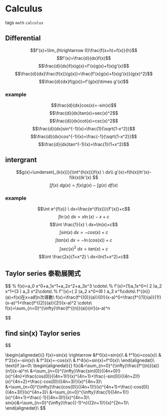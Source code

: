 # Calculus
tags `math` `calculus`

## Differential 
$$f'(x)=\lim_{h\rightarrow 0}\frac{f(x+h)+f(x)}{h}$$
$$f'(x)=\frac{d}{dx}f(x)$$
$$\frac{d}{dx}f(x)g(x)=f'(x)g(x)+f(x)g'(x)$$
$$\frac{d}{dx}\frac{f(x)}{g(x)}=\frac{f'(x)g(x)+f(x)g'(x)}{g(x)^2}$$
$$\frac{d}{dx}f(g(x))=f'(g(x))\times g'(x)$$
### example
$$\frac{d}{dx}cos(x)=-sin(x)$$
$$\frac{d}{dx}tan(x)=sec(x)^2$$
$$\frac{d}{dx}cot(x)=csc(x)^2$$
$$\frac{d}{dx}sin^{-1}(x)=\frac{1}{\sqrt{1-x^2}}$$
$$\frac{d}{dx}cos^{-1}(x)=\frac{-1}{\sqrt{1-x^2}}$$
$$\frac{d}{dx}tan^{-1}(x)=\frac{1}{1+x^2}$$

## intergrant
$$g(x)=\underset{_{k(x)}}{\int^{h(x)}}f(x) \ dx\\
g'(x)=f(h(x))h'(x)-f(k(x))k'(x)
$$
$$
\int f(x) \ d g(x)=f(x)g(x)-\int g(x) \ d f(x)
$$
### example
$$\int e^{f(x)} \ dx=\frac{e^{f(x)}}{f'(x)}+c$$
$$\int \ln(x) \ dx=x\ln(x)-x+c$$
$$\int \frac{1}{x} \ dx=\ln(x)+c$$
$$\int sin(x) \ dx=-cos(x)+c$$
$$\int tan(x) \ dx=-\ln(cos(x))+c$$
$$\int sec(x)^2 \ dx=tan(x)+c$$
$$\int \frac{2x}{1+x^2} \ dx=\ln(1+x^2)+c$$


## Taylor series 泰勒展開式
$$
% f(x)=a_0 x^0+a_1x^1+a_2x^2+a_3x^3 \cdots\\
% f'(x)=(1)a_1x^0+( 2 )a_2 x^1+(3 ) a_3 x^2\cdots\\
% f''(x)=( 2 )a_2 x^0+(6 ) a_3 x^1\cdots\\
f^{(n)}(a)=f(x)在x=a的n次導數\\
f(x)=\frac{f^{(0)}(a)}{0!}(x-a)^0+\frac{f^{(1)}(a)}{1!}(x-a)^1+\frac{f^{(2)}(a)}{2!}(x-a)^2 \cdots\\
f(x)=\sum_{n=0}^{\infty}\frac{f^{(n)}(a)}{n!}(x-a)^n

$$
## find sin(x) Taylor series 
$$

\begin{alignedat}{}
f(x)=sin(x) \rightarrow &f^0(x)=sin(x)\\
& f^1(x)=cos(x)\\
& f^2(x)=-sin(x)\\
& f^3(x)=-cos(x)\\
& f^4(x)=sin(x)=f^0(x)\\
\end{alignedat}\\
\text{if }a=0\\
\begin{alignedat}{}
f(x)&=\sum_{n=0}^{\infty}\frac{f^{(n)}(a)}{n!}(x-a)^n\\
    &=\sum_{n=0}^{\infty}\frac{sin(0)}{(4n+0)!}(x)^{4n}+\frac{cos(0)}{(4n+1)!}(x)^{4n+1}+\frac{-sin(0)}{(4n+2)!}(x)^{4n+2}+\frac{-cos(0)}{(4n+3)!}(x)^{4n+3}\\
    &=\sum_{n=0}^{\infty}\frac{cos(0)}{(4n+1)!}(x)^{4n+1}+\frac{-cos(0)}{(4n+3)!}(x)^{4n+3}\\
    &=\sum_{n=0}^{\infty}\frac{1}{(4n+1)!}(x)^{4n+1}+\frac{-1}{(4n+3)!}(x)^{4n+3}\\
    sin(x)&=\sum_{n=0}^{\infty}\frac{(-1)^n}{(2n+1)!}(x)^{2n+1}\\
\end{alignedat}\\
$$